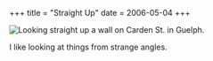 +++
title = "Straight Up"
date = 2006-05-04
+++

![Looking straight up a wall on Carden St. in Guelph.](http://www.aphoenix.ca/photoblog/photos/StraightUp.jpg)

I like looking at things from strange angles.

